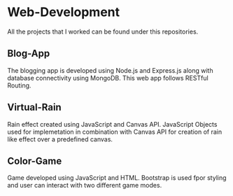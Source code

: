 # Web-Development
All the projects that I worked can be found under this repositories.

## Blog-App
The blogging app is developed using Node.js and Express.js along with database connectivity using MongoDB. This web app follows RESTful Routing.

## Virtual-Rain
Rain effect created using JavaScript and Canvas API. JavaScript Objects used for implemetation in combination with Canvas API for creation of rain like effect over a predefined canvas.

## Color-Game
Game developed using JavaScript and HTML. Bootstrap is used fpor styling and user can interact with two different game modes.

